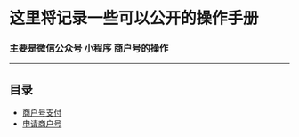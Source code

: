 # 这里将记录一些可以公开的操作手册

### 主要是微信公众号 小程序 商户号的操作

---

## 目录

* [商户号支付](./weixin_mch/)
* [申请商户号](./applyment4normal/)
